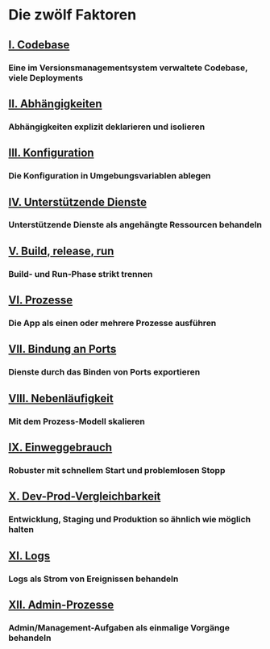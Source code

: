 Die zwölf Faktoren
==================

## [I. Codebase](./codebase)

### Eine im Versionsmanagementsystem verwaltete Codebase, viele Deployments

## [II. Abhängigkeiten](./dependencies)

### Abhängigkeiten explizit deklarieren und isolieren

## [III. Konfiguration](./config)

### Die Konfiguration in Umgebungsvariablen ablegen

## [IV. Unterstützende Dienste](./backing-services)

### Unterstützende Dienste als angehängte Ressourcen behandeln

## [V. Build, release, run](./build-release-run)

### Build- und Run-Phase strikt trennen

## [VI. Prozesse](./processes)

### Die App als einen oder mehrere Prozesse ausführen

## [VII. Bindung an Ports](./port-binding)

### Dienste durch das Binden von Ports exportieren

## [VIII. Nebenläufigkeit](./concurrency)

### Mit dem Prozess-Modell skalieren

## [IX. Einweggebrauch](./disposability)

### Robuster mit schnellem Start und problemlosen Stopp

## [X. Dev-Prod-Vergleichbarkeit ](./dev-prod-parity)

### Entwicklung, Staging und Produktion so ähnlich wie möglich halten

## [XI. Logs](./logs)

### Logs als Strom von Ereignissen behandeln

## [XII. Admin-Prozesse](./admin-processes)

### Admin/Management-Aufgaben als einmalige Vorgänge behandeln
